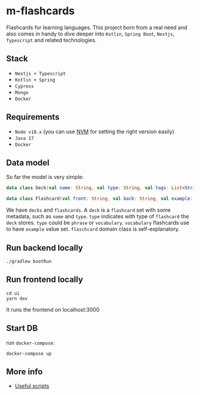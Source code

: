 # m-flashcards

Flashcards for learning languages. This project born from a real need and also comes in handy to dive deeper into `Kotlin`, `Spring Boot`, `Nextjs`, `Typescript` and related technologies.

## Stack

- `Nextjs + Typescript`
- `Kotlin + Spring`
- `Cypress`
- `Mongo`
- `Docker`

## Requirements

- `Node v18.x` (you can use [NVM](https://github.com/nvm-sh/nvm) for setting the right version easily)
- `Java 17`
- `Docker`

## Data model

So far the model is very simple:

```kotlin
data class Deck(val name: String, val type: String, val tags: List<String>, val flashcards: List<Flashcard>)

data class Flashcard(val front: String, val back: String, val example: String?)
```

We have `decks` and `flashcards`. A `deck` is a `flashcard` set with some metadata, such as `name` and `type`.
`type` indicates with type of `flashcard` the `deck` stores. `type` could be `phrase` or `vocabulary`. `vocabulary` flashcards use to have `example` value set.
`flaschcard` domain class is self-explanatory.

## Run backend locally

```
./gradlew bootRun
```

## Run frontend locally

```
cd ui
yarn dev
```

It runs the frontend on localhost:3000

## Start DB

run `docker-compose`:

```
docker-compose up
```

## More info

- [Useful scripts](./docs/scripts.md)